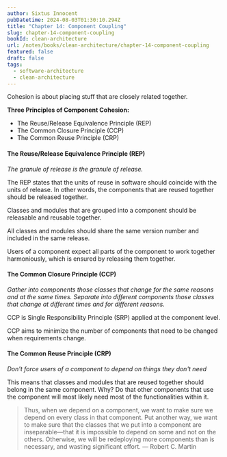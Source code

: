 ```yaml
---
author: Sixtus Innocent
pubDatetime: 2024-08-03T01:30:10.294Z
title: "Chapter 14: Component Coupling"
slug: chapter-14-component-coupling
bookId: clean-architecture
url: /notes/books/clean-architecture/chapter-14-component-coupling
featured: false
draft: false
tags:
  - software-architecture
  - clean-architecture
---
```


Cohesion is about placing stuff that are closely related together.

**Three Principles of Component Cohesion:**

- The Reuse/Release Equivalence Principle (REP)
- The Common Closure Principle (CCP)
- The Common Reuse Principle (CRP)

#### The Reuse/Release Equivalence Principle (REP)

_The granule of release is the granule of release._

The REP states that the units of reuse in software should coincide with the units of release. In other words, the components that are reused together should be released together.

Classes and modules that are grouped into a component should be releasable and reusable together.

All classes and modules should share the same version number and included in the same release.

Users of a component expect all parts of the component to work together harmoniously, which is ensured by releasing them together.

#### The Common Closure Principle (CCP)

_Gather into components those classes that change for the same reasons and at the same times. Separate into different components those classes that change at different times and for different reasons._

CCP is Single Responsibility Principle (SRP) applied at the component level.

CCP aims to minimize the number of components that need to be changed when requirements change.

#### The Common Reuse Principle (CRP)

_Don't force users of a component to depend on things they don't need_

This means that classes and modules that are reused together should belong in the same component. Why? Do that other components that use the component will most likely need most of the functionalities within it.

> Thus, when we depend on a component, we want to make sure we depend on every class in that component. Put another way, we want to make sure that the classes that we put into a component are inseparable—that it is impossible to depend on some and not on the others. Otherwise, we will be redeploying more components than is necessary, and wasting significant effort. — Robert C. Martin
